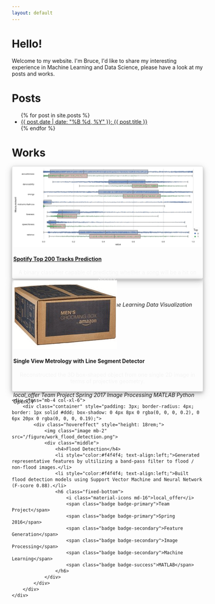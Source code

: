 ```yaml
---
layout: default
---
```


# Hello!

Welcome to my website. I'm Bruce, I'd like to share my interesting experience in Machine Learning and Data Science, please have a look at my posts and works.

# Posts
<ul>
  {% for post in site.posts %}
    <li>
      <a href="{{ post.url }}">{{ post.date | date: "%B %d, %Y" }}: {{ post.title }}</a>
    </li>
  {% endfor %}
</ul>

# Works

<div class="row">

  <div class="mb-4 col-xl-6">
    <div class="container" style="padding: 3px; border-radius: 4px; border: 1px solid #ddd; box-shadow: 0 4px 8px 0 rgba(0, 0, 0, 0.2), 0 6px 20px 0 rgba(0, 0, 0, 0.19);">
      <div class="hovereffect" style="height: 18rem;">
        <img class="image mb-2" src="/figure/demo.png">
        <div class="middle">
          <a href="https://github.com/thsieh4/CSC522_project"><h4>Spotify Top 200 Tracks Prediction</h4></a>
          <p style="color:#f4f4f4; text-align:center;">A binary classifier capable of predicting whether a song will be a hit on Spotify.</p>
          <div class="progress mb-3">
            <div class="progress-bar progress-bar-striped progress-bar-animated bg-secondary" style="width:95%">95%</div>
          </div>
          <h6 class="fixed-bottom">
            <i class="material-icons md-16">local_offer</i>
            <span class="badge badge-primary">Team Project</span>
            <span class="badge badge-primary">Fall 2017</span>
            <span class="badge badge-secondary">Machine Learning</span>
            <span class="badge badge-secondary">Data Visualization</span>
            <span class="badge badge-success">Python</span>
            <span class="badge badge-info">scikit-learn</span>
            <span class="badge badge-info">pandas</span>
          </h6>
        </div>
      </div>  
    </div>
  </div>
  
  <div class="mb-4 col-xl-6">
    <div class="container" style="padding: 3px; border-radius: 4px; border: 1px solid #ddd; box-shadow: 0 4px 8px 0 rgba(0, 0, 0, 0.2), 0 6px 20px 0 rgba(0, 0, 0, 0.19);">
      <div class="hovereffect" style="height: 18rem;">
        <img class="image mb-2" src="/figure/Project_SingleViewMetrology.gif">
        <div class="middle">
          <h4>Single View Metrology with Line Segment Detector</h4>
          <p style="color:#f4f4f4; text-align:center;">Reconstructed the 3D box-shaped object from one single 2D image in terms of projective geometry.</p>
          <h6 class="fixed-bottom">
            <i class="material-icons md-16">local_offer</i>
            <span class="badge badge-primary">Team Project</span>
            <span class="badge badge-primary">Spring 2017</span>
            <span class="badge badge-secondary">Image Processing</span>
            <span class="badge badge-success">MATLAB</span>
            <span class="badge badge-success">Python</span>
            <span class="badge badge-info">OpenCV</span>
          </h6>
        </div>
      </div>
    </div>
  </div>

</div>


<div class="row">

  	<div class="mb-4 col-xl-6">
    	<div class="container" style="padding: 3px; border-radius: 4px; border: 1px solid #ddd; box-shadow: 0 4px 8px 0 rgba(0, 0, 0, 0.2), 0 6px 20px 0 rgba(0, 0, 0, 0.19);">
      		<div class="hovereffect" style="height: 18rem;">
        		<img class="image mb-2" src="/figure/work_flood_detection.png">
        		<div class="middle">
          			<h4>Flood Detection</h4>
      				<li style="color:#f4f4f4; text-align:left;">Generated representative features by ultilizing a band-pass filter to flood / non-flood images.</li>
      				<li style="color:#f4f4f4; text-align:left;">Built flood detection models using Support Vector Machine and Neural Network (F-score 0.88).</li>
         			<h6 class="fixed-bottom">
	        			<i class="material-icons md-16">local_offer</i>
			            <span class="badge badge-primary">Team Project</span>
			            <span class="badge badge-primary">Spring 2016</span>
			            <span class="badge badge-secondary">Feature Generation</span>
			            <span class="badge badge-secondary">Image Processing</span>
			            <span class="badge badge-secondary">Machine Learning</span>
			            <span class="badge badge-success">MATLAB</span>
          			</h6>
        		</div>
      		</div>  
    	</div>
    </div>

</div>
